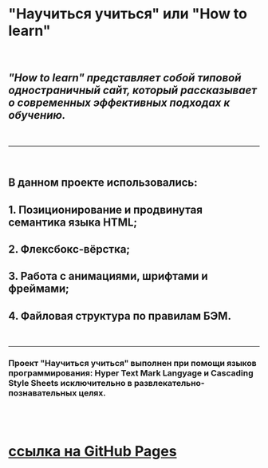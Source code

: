 # **"Научиться учиться" или "How to learn"** 
<br />

## *"How to learn" представляет собой типовой одностраничный сайт, который рассказывает о современных эффективных подходах к обучению.* 
<br />

---
<br />

## В данном проекте использовались: 

## 1. Позиционирование и продвинутая семантика языка HTML;
## 2. Флексбокс-вёрстка;
## 3. Работа с анимациями, шрифтами и фреймами;
## 4. Файловая структура по правилам БЭМ.
<br />

---
### Проект "Научиться учиться" выполнен при помощи языков программирования: Hyper Text Mark Langyage и Cascading Style Sheets исключительно в развлекательно-познавательных целях.
<br />
<br />

# [ссылка на GitHub Pages](https://bukingemskiy.github.io/learn-to-learn/)
